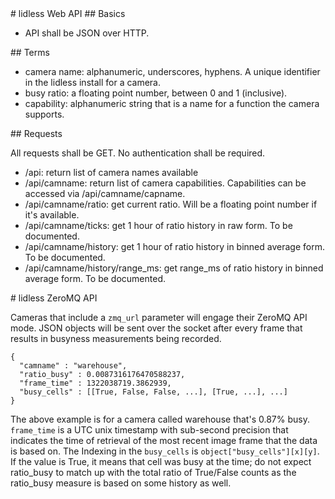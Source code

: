 <A name="toc1-0" title="lidless Web API" />
# lidless Web API

<A name="toc2-3" title="Basics" />
## Basics

* API shall be JSON over HTTP.

<A name="toc2-8" title="Terms" />
## Terms

* camera name: alphanumeric, underscores, hyphens. A unique identifier in the lidless install for a camera.
* busy ratio: a floating point number, between 0 and 1 (inclusive).
* capability: alphanumeric string that is a name for a function the camera supports.

<A name="toc2-15" title="Requests" />
## Requests

All requests shall be GET.  No authentication shall be required.

* /api: return list of camera names available
* /api/camname: return list of camera capabilities.  Capabilities can be accessed via /api/camname/capname.
* /api/camname/ratio: get current ratio.  Will be a floating point number if it's available.
* /api/camname/ticks: get 1 hour of ratio history in raw form.  To be documented.
* /api/camname/history: get 1 hour of ratio history in binned average form.  To be documented.
* /api/camname/history/range_ms: get range_ms of ratio history in binned average form.  To be documented.

<A name="toc1-27" title="lidless ZeroMQ API" />
# lidless ZeroMQ API

Cameras that include a `zmq_url` parameter will engage their ZeroMQ API mode.  JSON objects will be sent over the socket after every frame that results in busyness measurements being recorded.

    {
      "camname" : "warehouse",
      "ratio_busy" : 0.0087316176470588237,
      "frame_time" : 1322038719.3862939,
      "busy_cells" : [[True, False, False, ...], [True, ...], ...]
    }

The above example is for a camera called warehouse that's 0.87% busy.  `frame_time` is a UTC unix timestamp with sub-second precision that indicates the time of retrieval of the most recent image frame that the data is based on.  The Indexing in the `busy_cells` is `object["busy_cells"][x][y]`.  If the value is True, it means that cell was busy at the time; do not expect ratio_busy to match up with the total ratio of True/False counts as the ratio_busy measure is based on some history as well.
